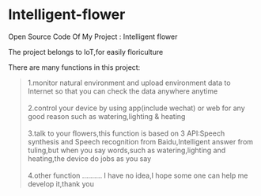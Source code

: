 # Intelligent-flower
Open Source Code Of  My Project : Intelligent flower<p>
The project belongs to IoT,for easily floriculture<p>
 There are many functions in this project:<p>
 <blockquote>
    1.monitor natural environment and upload environment data to Internet so that you can check the data anywhere anytime<br><br>
    2.control your device by using app(include wechat) or web for any good reason such as watering,lighting & heating<br><br>
    3.talk to your flowers,this function is based on 3 API:Speech synthesis and Speech recognition from Baidu,Intelligent answer from tuling,but when you say words,such as watering,lighting and heating,the device do jobs as you say<br><br>
    4.other function .......... I have no idea,I hope some one can help me develop it,thank you
</blockquote>

